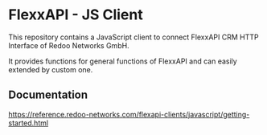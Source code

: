 # FlexxAPI - JS Client

This repository contains a JavaScript client to connect FlexxAPI CRM HTTP Interface of Redoo Networks GmbH.

It provides functions for general functions of FlexxAPI and can easily extended by custom one.

## Documentation

https://reference.redoo-networks.com/flexapi-clients/javascript/getting-started.html

